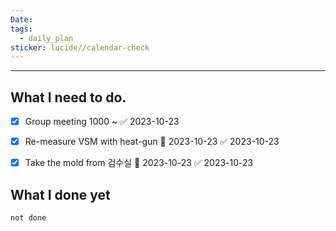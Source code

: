 ```yaml
---
Date: 
tags:
  - daily_plan
sticker: lucide//calendar-check
---
```

---
## What I need to do.

- [x] Group meeting 1000 ~ ✅ 2023-10-23
- [x] Re-measure VSM with heat-gun 📅 2023-10-23 ✅ 2023-10-23
- [x] Take the mold from 검수실 📅 2023-10-23 ✅ 2023-10-23






## What I done yet
```tasks
not done
```

